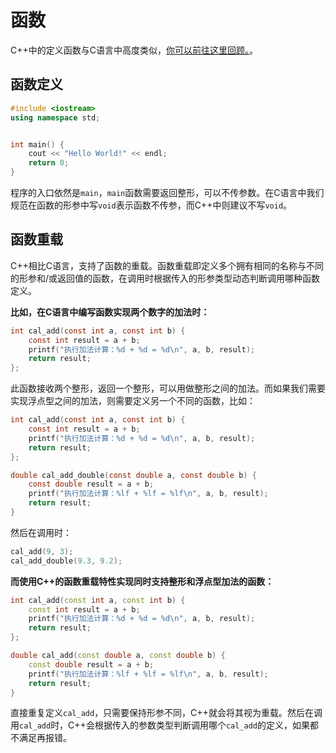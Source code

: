 # 函数

C++中的定义函数与C语言中高度类似，[你可以前往这里回顾。](/c/function)。

## 函数定义

```cpp
#include <iostream>
using namespace std;


int main() {
    cout << "Hello World!" << endl;
    return 0;
}
```

程序的入口依然是`main`，`main`函数需要返回整形，可以不传参数。在C语言中我们规范在函数的形参中写`void`表示函数不传参，而C++中则建议不写`void`。

## 函数重载

C++相比C语言，支持了函数的重载。函数重载即定义多个拥有相同的名称与不同的形参和/或返回值的函数，在调用时根据传入的形参类型动态判断调用哪种函数定义。

**比如，在C语言中编写函数实现两个数字的加法时：**

```c
int cal_add(const int a, const int b) {
    const int result = a + b;
    printf("执行加法计算：%d + %d = %d\n", a, b, result);
    return result;
};
```

此函数接收两个整形，返回一个整形，可以用做整形之间的加法。而如果我们需要实现浮点型之间的加法，则需要定义另一个不同的函数，比如：

```c
int cal_add(const int a, const int b) {
    const int result = a + b;
    printf("执行加法计算：%d + %d = %d\n", a, b, result);
    return result;
};

double cal_add_double(const double a, const double b) {
    const double result = a + b;
    printf("执行加法计算：%lf + %lf = %lf\n", a, b, result);
    return result;
}
```

然后在调用时：

```c
cal_add(9, 3);
cal_add_double(9.3, 9.2);
```

**而使用C++的函数重载特性实现同时支持整形和浮点型加法的函数：**

```cpp
int cal_add(const int a, const int b) {
    const int result = a + b;
    printf("执行加法计算：%d + %d = %d\n", a, b, result);
    return result;
};

double cal_add(const double a, const double b) {
    const double result = a + b;
    printf("执行加法计算：%lf + %lf = %lf\n", a, b, result);
    return result;
}
```

直接重复定义`cal_add`，只需要保持形参不同，C++就会将其视为重载。然后在调用`cal_add`时，C++会根据传入的参数类型判断调用哪个`cal_add`的定义，如果都不满足再报错。
